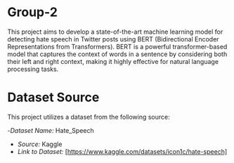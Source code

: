# Group-2

This project aims to develop a state-of-the-art machine learning model for detecting hate speech in Twitter posts using BERT (Bidirectional Encoder Representations from Transformers). BERT is a powerful transformer-based model that captures the context of words in a sentence by considering both their left and right context, making it highly effective for natural language processing tasks.


# Dataset Source

This project utilizes a dataset from the following source:

-*Dataset Name:* Hate_Speech
- *Source:* Kaggle
- *Link to Dataset:* [https://www.kaggle.com/datasets/icon1c/hate-speech]
